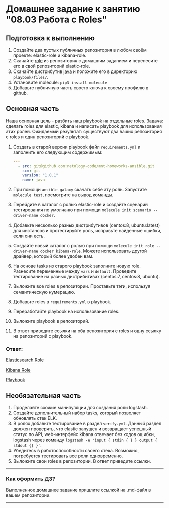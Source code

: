 # Домашнее задание к занятию "08.03 Работа с Roles"

## Подготовка к выполнению
1. Создайте два пустых публичных репозитория в любом своём проекте: elastic-role и kibana-role.
2. Скачайте [role](./roles/) из репозитория с домашним заданием и перенесите его в свой репозиторий elastic-role.
3. Скачайте дистрибутив [java](https://www.oracle.com/java/technologies/javase-jdk11-downloads.html) и положите его в директорию `playbook/files/`. 
4. Установите molecule: `pip3 install molecule`
5. Добавьте публичную часть своего ключа к своему профилю в github.

## Основная часть

Наша основная цель - разбить наш playbook на отдельные roles. Задача: сделать roles для elastic, kibana и написать playbook для использования этих ролей. Ожидаемый результат: существуют два ваших репозитория с roles и один репозиторий с playbook.

1. Создать в старой версии playbook файл `requirements.yml` и заполнить его следующим содержимым:
   ```yaml
   ---
     - src: git@github.com:netology-code/mnt-homeworks-ansible.git
       scm: git
       version: "1.0.1"
       name: java 
   ```
2. При помощи `ansible-galaxy` скачать себе эту роль. Запустите  `molecule test`, посмотрите на вывод команды.

3. Перейдите в каталог с ролью elastic-role и создайте сценарий тестирования по умолчаню при помощи `molecule init scenario --driver-name docker`.
4. Добавьте несколько разных дистрибутивов (centos:8, ubuntu:latest) для инстансов и протестируйте роль, исправьте найденные ошибки, если они есть.
5. Создайте новый каталог с ролью при помощи `molecule init role --driver-name docker kibana-role`. Можете использовать другой драйвер, который более удобен вам.
6. На основе tasks из старого playbook заполните новую role. Разнесите переменные между `vars` и `default`. Проведите тестирование на разных дистрибитивах (centos:7, centos:8, ubuntu).
7. Выложите все roles в репозитории. Проставьте тэги, используя семантическую нумерацию.
8. Добавьте roles в `requirements.yml` в playbook.
9. Переработайте playbook на использование roles.
10. Выложите playbook в репозиторий.
11. В ответ приведите ссылки на оба репозитория с roles и одну ссылку на репозиторий с playbook.

### Ответ:

[Elasticsearch Role](https://github.com/martynov-andrey/elastic-role.git)

[Kibana Role](https://github.com/martynov-andrey/kibana-role.git)

[Playbook](https://github.com/martynov-andrey/devops-netology/blob/main/08-ansible-03-role/playbook/)

## Необязательная часть

1. Проделайте схожие манипуляции для создания роли logstash.
2. Создайте дополнительный набор tasks, который позволяет обновлять стек ELK.
3. В ролях добавьте тестирование в раздел `verify.yml`. Данный раздел должен проверять, что elastic запущен и возвращает успешный статус по API, web-интерфейс kibana отвечает без кодов ошибки, logstash через команду `logstash -e 'input { stdin { } } output { stdout {} }'`.
4. Убедитесь в работоспособности своего стека. Возможно, потребуется тестировать все роли одновременно.
5. Выложите свои roles в репозитории. В ответ приведите ссылки.

---

### Как оформить ДЗ?

Выполненное домашнее задание пришлите ссылкой на .md-файл в вашем репозитории.

---
